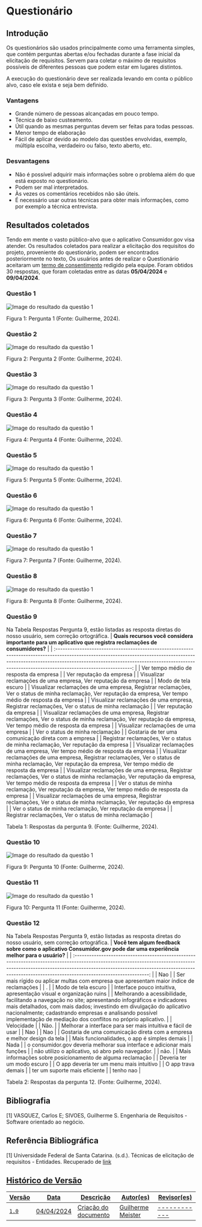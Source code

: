 # Questionário

## Introdução 

Os questionários são usados principalmente como uma ferramenta simples, que contém perguntas abertas e/ou fechadas durante a fase inicial da elicitação de requisitos. Servem para coletar o máximo de requisitos possíveis de diferentes pessoas que podem estar em lugares distintos.

A execução do questionário deve ser realizada levando em conta o público alvo, caso ele exista e seja bem definido.

### Vantagens
- Grande número de pessoas alcançadas em pouco tempo.
- Técnica de baixo custeamento.
- Útil quando as mesmas perguntas devem ser feitas para todas pessoas.
- Menor tempo de elaboração
- Fácil de aplicar devido ao modelo das questões envolvidas, exemplo, múltipla escolha, verdadeiro ou falso, texto aberto, etc.

### Desvantagens
- Não é possível adquirir mais informações sobre o problema além do que está exposto no questionário.
- Podem ser mal interpretados.
- Às vezes os comentários recebidos não são úteis.
- É necessário usar outras técnicas para obter mais informações, como por exemplo a técnica entrevista.

## Resultados coletados

Tendo em mente o vasto público-alvo que o aplicativo Consumidor.gov visa atender. Os resultados coletados para realizar a elicitação dos requisitos do projeto, proveniente do questionário, podem ser encontrados posteriormente no texto,
Os usuários antes de realizar o Questionário aceitaram um <a href="https://docs.google.com/document/d/1DGywQBzByBvDd5y1Gb5rzf5P1LD43F0ZqC0eocd6_RA/edit">termo de consentimento</a> redigido pela equipe. Foram obtidos 30 respostas, que foram coletadas entre as datas **05/04/2024** e **09/04/2024**.

### Questão 1

![Image do resultado da questão 1](https://github.com/Requisitos-de-Software/2024.1-Consumidor.gov/blob/f1a80c4a20e3dde49cb759eea4ee16d83326c444/assets/img/Elicita%C3%A7%C3%A3o/Questao01.png)
  
<p>
Figura 1: Pergunta 1 (Fonte: Guilherme, 2024). 
</p>

### Questão 2

![Image do resultado da questão 1](https://github.com/Requisitos-de-Software/2024.1-Consumidor.gov/blob/f1a80c4a20e3dde49cb759eea4ee16d83326c444/assets/img/Elicita%C3%A7%C3%A3o/Questao02.png)
  
<p>
Figura 2: Pergunta 2 (Fonte: Guilherme, 2024). 
</p>

### Questão 3

![Image do resultado da questão 1](https://github.com/Requisitos-de-Software/2024.1-Consumidor.gov/blob/f1a80c4a20e3dde49cb759eea4ee16d83326c444/assets/img/Elicita%C3%A7%C3%A3o/Questao03.png)
  
<p>
Figura 3: Pergunta 3 (Fonte: Guilherme, 2024). 
</p>

### Questão 4

![Image do resultado da questão 1](https://github.com/Requisitos-de-Software/2024.1-Consumidor.gov/blob/f1a80c4a20e3dde49cb759eea4ee16d83326c444/assets/img/Elicita%C3%A7%C3%A3o/Questao04.png)
  
<p>
Figura 4: Pergunta 4 (Fonte: Guilherme, 2024). 
</p>

### Questão 5

![Image do resultado da questão 1](https://github.com/Requisitos-de-Software/2024.1-Consumidor.gov/blob/f1a80c4a20e3dde49cb759eea4ee16d83326c444/assets/img/Elicita%C3%A7%C3%A3o/Questao05.png)
  
<p>
Figura 5: Pergunta 5 (Fonte: Guilherme, 2024). 
</p>

### Questão 6

![Image do resultado da questão 1](https://github.com/Requisitos-de-Software/2024.1-Consumidor.gov/blob/f1a80c4a20e3dde49cb759eea4ee16d83326c444/assets/img/Elicita%C3%A7%C3%A3o/Questao06.png)
  
<p>
Figura 6: Pergunta 6 (Fonte: Guilherme, 2024). 
</p>

### Questão 7

![Image do resultado da questão 1](https://github.com/Requisitos-de-Software/2024.1-Consumidor.gov/blob/f1a80c4a20e3dde49cb759eea4ee16d83326c444/assets/img/Elicita%C3%A7%C3%A3o/Questao07.png)
  
<p>
Figura 7: Pergunta 7 (Fonte: Guilherme, 2024). 
</p>

### Questão 8

![Image do resultado da questão 1](https://github.com/Requisitos-de-Software/2024.1-Consumidor.gov/blob/f1a80c4a20e3dde49cb759eea4ee16d83326c444/assets/img/Elicita%C3%A7%C3%A3o/Questao08.png)
  
<p>
Figura 8: Pergunta 8 (Fonte: Guilherme, 2024). 
</p>

### Questão 9

Na Tabela Respostas Pergunta 9, estão listadas as resposta diretas do nosso usuário, sem correção ortográfica.
|          **Quais recursos você considera importante para um aplicativo que  registra reclamações de consumidores?**          |
| :-------------------------------------------------------------------------------------------------------------------------------------------------------------------------------------------------------------------------------------------------------------------------: |
| Ver tempo médio de resposta da empresa |
| Ver reputação da empresa |
| Visualizar reclamações de uma empresa, Ver reputação da empresa |
| Modo de tela escuro |
| Visualizar reclamações de uma empresa, Registrar reclamações, Ver o status de minha reclamação, Ver reputação da empresa, Ver tempo médio de resposta da empresa |
| Visualizar reclamações de uma empresa, Registrar reclamações, Ver o status de minha reclamação |
| Ver reputação da empresa |
| Visualizar reclamações de uma empresa, Registrar reclamações, Ver o status de minha reclamação, Ver reputação da empresa, Ver tempo médio de resposta da empresa |
| Visualizar reclamações de uma empresa |
| Ver o status de minha reclamação |
| Gostaria de ter uma comunicação direta com a empresa |
| Registrar reclamações, Ver o status de minha reclamação, Ver reputação da empresa |
| Visualizar reclamações de uma empresa, Ver tempo médio de resposta da empresa |
| Visualizar reclamações de uma empresa, Registrar reclamações, Ver o status de minha reclamação, Ver reputação da empresa, Ver tempo médio de resposta da empresa |
| Visualizar reclamações de uma empresa, Registrar reclamações, Ver o status de minha reclamação, Ver reputação da empresa, Ver tempo médio de resposta da empresa |
| Ver o status de minha reclamação, Ver reputação da empresa, Ver tempo médio de resposta da empresa |
| Visualizar reclamações de uma empresa, Registrar reclamações, Ver o status de minha reclamação, Ver reputação da empresa |
| Ver o status de minha reclamação, Ver reputação da empresa |
| Registrar reclamações, Ver o status de minha reclamação |

<p>
Tabela 1: Respostas da pergunta 9. (Fonte: Guilherme, 2024). 
</p>

### Questão 10

![Image do resultado da questão 1](https://github.com/Requisitos-de-Software/2024.1-Consumidor.gov/blob/f1a80c4a20e3dde49cb759eea4ee16d83326c444/assets/img/Elicita%C3%A7%C3%A3o/Questao09.png)
  
<p>
Figura 9: Pergunta 10 (Fonte: Guilherme, 2024). 
</p>

### Questão 11

![Image do resultado da questão 1](https://github.com/Requisitos-de-Software/2024.1-Consumidor.gov/blob/f1a80c4a20e3dde49cb759eea4ee16d83326c444/assets/img/Elicita%C3%A7%C3%A3o/Questao10.png)
  
<p>
Figura 10: Pergunta 11 (Fonte: Guilherme, 2024). 
</p>

### Questão 12

Na Tabela Respostas Pergunta 9, estão listadas as resposta diretas do nosso usuário, sem correção ortográfica.
|          **Você tem algum feedback sobre como o aplicativo Consumidor.gov pode dar uma experiência melhor para o usuário?**          |
| :-------------------------------------------------------------------------------------------------------------------------------------------------------------------------------------------------------------------------------------------------------------------------: |
| Nao |
| Ser mais rígido ou aplicar multas com empresa que apresentam maior índice de reclamações  |
|  . |
| Modo de tela escuro |
| Interface pouco intuitiva, apresentação visual e organização ruins |
| Melhorando a acessibilidade, facilitando a navegação no site; apresentando infográficos e indicadores mais detalhados, com mais dados; investindo em divulgação do aplicativo nacionalmente; cadastrando empresas e analisando possível implementação de mediação dos conflitos no próprio aplicativo. |
| Velocidade  |
| Não. |
| Melhorar a interface para ser mais intuitiva e fácil de usar  |
| Nao |
| Nao |
| Gostaria de uma comunicação direta com a empresa e melhor design da tela |
| Mais funcionalidades, o app é simples demais |
| Nada |
| o consumidor.gov deveria melhorar sua interface e adicionar mais funções |
| não utilizo o aplicativo, só abro pelo navegador. |
| não. |
| Mais informações sobre posicionamento de alguma reclamação |
| Deveria ter um modo escuro |
| O app deveria ter um menu mais intuitivo |
| O app trava demais |
| ter um suporte mais eficiente |
| tenho nao |

<p>
Tabela 2: Respostas da pergunta 12. (Fonte: Guilherme, 2024). 
</p>

## Bibliografia

[1] VASQUEZ, Carlos E; SIVOES, Guilherme S. Engenharia de Requisitos - Software orientado ao negócio.

## Referência Bibliográfica

[1] Universidade Federal de Santa Catarina. (s.d.). Técnicas de elicitação de requisitos - Entidades. Recuperado de  <a href="https://retraining.inf.ufsc.br/guia/app/classificacoes/tecnicas-de-elicitacao-de-requisitos/entidades">link

## Histórico de Versão
| Versão | Data          | Descrição           | Autor(es)     |  Revisor(es)  |
| ------ | ------------- | ---------------------------------- | ------------- | ------------- |
| `1.0`  | 04/04/2024 | Criação do documento | Guilherme Meister | ------------ |
